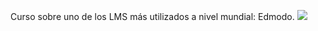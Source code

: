 Curso sobre uno de los LMS más utilizados a nivel mundial: Edmodo.
![](https://github.com/catedu/curso_de_edmodo/raw/gh-pages/assets/inicio_edmodo.jpeg)

